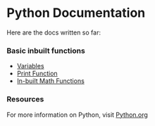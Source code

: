 # Python Documentation

Here are the docs written so far:

### Basic inbuilt functions

- [Variables](./0-variables-data-types.md)
- [Print Function](./1-print-function.md)
- [In-built Math Functions](./2-inbuilt-math-functions.md)


### Resources

For more information on Python, visit [Python.org](https://docs.python.org/3/)
